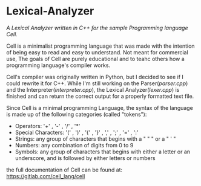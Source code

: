 # Lexical-Analyzer
_A Lexical Analyzer written in C++ for the sample Programming language Cell._


Cell is a minimalist programming language that was made with the intention of being easy to read and easy to understand. Not meant for commercial use, The goals of Cell are purely educational and to teahc others how a programming language's compiler works.

Cell's compiler was originally written in Python, but I decided to see if I could rewrite it for C++. While I'm still working on the Parser(_parser.cpp_) and the Interpreter(_interpreter.cpp_), the Lexical Analyzer(_lexer.cpp_) is finished and can return the correct output for a properly formatted text file.

Since Cell is a minimal programming Language, the syntax of the language is made up of the following categories (called "tokens"):

* Operators: '+' , '-' , '/' , '*'
* Special Characters: '(' , ')' , '{' , '}' , ',' , ';' , '=' , ':'
* Strings: any group of characters that begins with a " " " or a " ' "
* Numbers: any combination of digits from 0 to 9
* Symbols: any group of characters that begins with either a letter or an underscore, and is followed by either letters or numbers

the full documentation of Cell can be found at:
https://gitlab.com/cell_lang/cell
